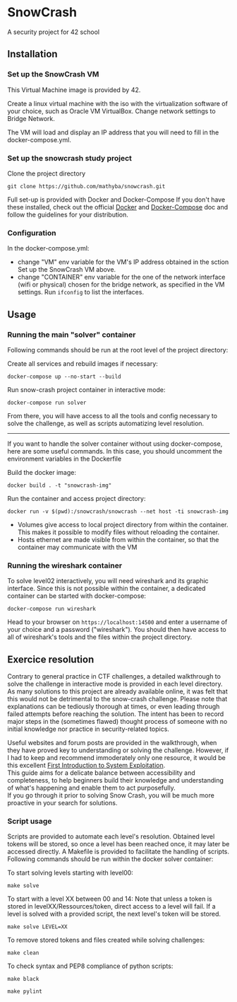 # SnowCrash

A security project for 42 school

## Installation

### Set up the SnowCrash VM

This Virtual Machine image is provided by 42.

Create a linux virtual machine with the iso with the virtualization software of your choice, such as Oracle VM VirtualBox.
Change network settings to Bridge Network.

The VM will load and display an IP address that you will need to fill in the docker-compose.yml.

### Set up the snowcrash study project

Clone the project directory

```
git clone https://github.com/mathyba/snowcrash.git
```

Full set-up is provided with Docker and Docker-Compose
If you don't have these installed, check out the official [Docker](https://docs.docker.com/get-docker/) and [Docker-Compose](https://docs.docker.com/compose/install/) doc and follow the guidelines for your distribution.

### Configuration

In the docker-compose.yml:
- change "VM" env variable for the VM's IP address obtained in the sction Set up the SnowCrash VM above.
- change "CONTAINER" env variable for the one of the network interface (wifi or physical) chosen for the bridge network, as specified in the VM settings. 
Run `ifconfig` to list the interfaces.

## Usage

### Running the main "solver" container

Following commands should be run at the root level of the project directory:

Create all services and rebuild images if necessary:

```
docker-compose up --no-start --build
```

Run snow-crash project container in interactive mode:

```
docker-compose run solver
```

From there, you will have access to all the tools and config necessary to solve the challenge, as well as scripts automatizing level resolution.

---

If you want to handle the solver container without using docker-compose, here are some useful commands.
In this case, you should uncomment the environment variables in the Dockerfile

Build the docker image:

```
docker build . -t "snowcrash-img"
```

Run the container and access project directory:

```
docker run -v $(pwd):/snowcrash/snowcrash --net host -ti snowcrash-img
```

- Volumes give access to local project directory from within the container. This makes it possible to modify files without reloading the container.
- Hosts ethernet are made visible from within the container, so that the container may communicate with the VM

### Running the wireshark container

To solve level02 interactively, you will need wireshark and its graphic interface.
Since this is not possible within the container, a dedicated container can be started with docker-compose:

```
docker-compose run wireshark
```

Head to your browser on `https://localhost:14500` and enter a username of your choice and a password ("wireshark").
You should then have access to all of wireshark's tools and the files within the project directory.

## Exercice resolution

Contrary to general practice in CTF challenges, a detailed walkthrough to solve the challenge in interactive mode is provided in each level directory.
As many solutions to this project are already available online, it was felt that this would not be detrimental to the snow-crash challenge.
Please note that explanations can be tediously thorough at times, or even leading through failed attempts before reaching the solution.
The intent has been to record major steps in the (sometimes flawed) thought process of someone with no initial knowledge nor practice in security-related topics.

Useful websites and forum posts are provided in the walkthrough, when they have proved key to understanding or solving the challenge. 
However, if I had to keep and recommend immoderately only one resource, it would be this excellent [First Introduction to System Exploitation](https://research.checkpoint.com/wp-content/uploads/2020/03/pwnable_writeup.pdf).  
This guide aims for a delicate balance between accessibility and completeness, to help beginners build their knowledge and understanding of what's happening and enable them to act purposefully.  
If you go through it prior to solving Snow Crash, you will be much more proactive in your search for solutions.


### Script usage

Scripts are provided to automate each level's resolution.
Obtained level tokens will be stored, so once a level has been reached once, it may later be accessed directly.
A Makefile is provided to facilitate the handling of scripts.
Following commands should be run within the docker solver container:

To start solving levels starting with level00:
```
make solve
```
To start with a level XX between 00 and 14:
Note that unless a token is stored in levelXX/Ressources/token, direct access to a level will fail.
If a level is solved with a provided script, the next level's token will be stored.
```
make solve LEVEL=XX
```
To remove stored tokens and files created while solving challenges:
```
make clean
```

To check syntax and PEP8 compliance of python scripts:
```
make black
```
```
make pylint
```
